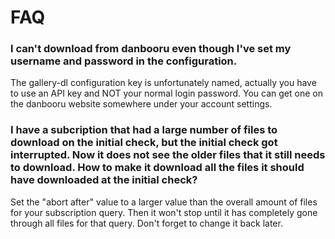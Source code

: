 # FAQ

### I can't download from danbooru even though I've set my username and password in the configuration.

The gallery-dl configuration key is unfortunately named, actually you have to use an API key and NOT your normal login password.
You can get one on the danbooru website somewhere under your account settings.

### I have a subcription that had a large number of files to download on the initial check, but the initial check got interrupted. Now it does not see the older files that it still needs to download. How to make it download all the files it should have downloaded at the initial check?

Set the "abort after" value to a larger value than the overall amount of files for your subscription query. Then it won't stop until it has completely gone through all files for that query.
Don't forget to change it back later.
